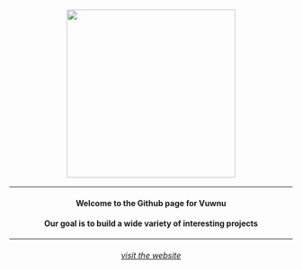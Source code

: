<h3 align="center"><img src="https://i.imgur.com/FVXWhWC.png" width="300"></h3>
<hr>
<h4 align="center">Welcome to the Github page for Vuwnu</h4>
<h4 align="center">Our goal is to build a wide variety of interesting projects</h4>
<hr>
<h6 align="center"><a href="https://vuwnu.com">visit the website</a></h6>

